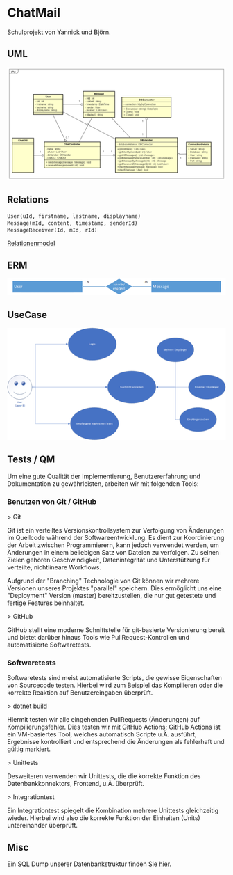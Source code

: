 # ChatMail

Schulprojekt von Yannick und Björn.

## UML
![Image of UML](uml.png)

## Relations

```
User(uId, firstname, lastname, displayname)
Message(mId, content, timestamp, senderId)
MessageReceiver(Id, mId, rId)
```
[Relationenmodel](relations.txt)

## ERM

![Image of ERM](ER-Modell.png)

## UseCase

![Image of UseCase](UseCase-Diagramm.png)

## Tests / QM

Um eine gute Qualität der Implementierung, Benutzererfahrung und Dokumentation zu gewährleisten, arbeiten wir mit folgenden Tools:
### Benutzen von Git / GitHub
\> Git

Git ist ein verteiltes Versionskontrollsystem zur Verfolgung von Änderungen im Quellcode während der Softwareentwicklung. Es dient zur Koordinierung der Arbeit zwischen Programmierern, kann jedoch verwendet werden, um Änderungen in einem beliebigen Satz von Dateien zu verfolgen. Zu seinen Zielen gehören Geschwindigkeit, Datenintegrität und Unterstützung für verteilte, nichtlineare Workflows.

Aufgrund der "Branching" Technologie von Git können wir mehrere Versionen unseres Projektes "parallel" speichern. Dies ermöglicht uns eine "Deployment" Version (master) bereitzustellen, die nur gut getestete und fertige Features beinhaltet.

\>  GitHub

GitHub stellt eine moderne Schnittstelle für git-basierte Versionierung bereit und bietet darüber hinaus Tools wie PullRequest-Kontrollen und automatisierte Softwaretests.

### Softwaretests

Softwaretests sind meist automatisierte Scripts, die gewisse Eigenschaften von Sourcecode testen. Hierbei wird zum Beispiel das Kompilieren oder die korrekte Reaktion auf Benutzereingaben überprüft.

\> dotnet build

Hiermit testen wir alle eingehenden PullRequests (Änderungen) auf Kompilierungsfehler. Dies testen wir mit GitHub Actions; GitHub Actions ist ein VM-basiertes Tool, welches automatisch Scripte u.Ä. ausführt, Ergebnisse kontrolliert und entsprechend die Änderungen als fehlerhaft und gültig markiert.

\> Unittests

Desweiteren verwenden wir Unittests, die die korrekte Funktion des Datenbankkonnektors, Frontend, u.Ä. überprüft.

\> Integrationtest

Ein Integrationtest spiegelt die Kombination mehrere Unittests gleichzeitig wieder. Hierbei wird also die korrekte Funktion der Einheiten (Units) untereinander überprüft.

## Misc

Ein SQL Dump unserer Datenbankstruktur finden Sie [hier](sql_dump.sql).
